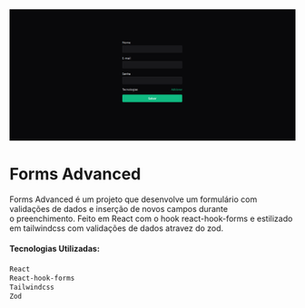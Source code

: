<img src='./public/Forms.png'>
<h1>Forms Advanced</h1>
Forms Advanced é um projeto que desenvolve um formulário com validações de dados e inserção de novos campos durante</br>
o preenchimento. Feito em React com o hook react-hook-forms e estilizado em tailwindcss com validações de dados atravez do zod.</br>

<h4>Tecnologias Utilizadas:</h4>

    React
    React-hook-forms
    Tailwindcss
    Zod